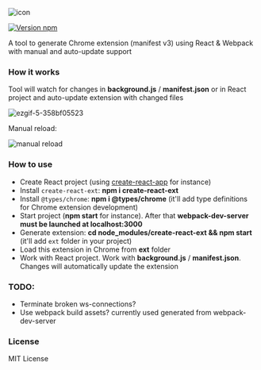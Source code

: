 
![icon](https://user-images.githubusercontent.com/7237762/222456904-638c8422-32b9-4b81-9632-2a009188cb8f.png)

[![Version npm](https://img.shields.io/npm/v/create-react-ext.svg?logo=npm)](https://www.npmjs.com/package/create-react-ext)

A tool to generate Chrome extension (manifest v3) using React & Webpack with manual and auto-update support

### How it works
Tool will watch for changes in **background.js** / **manifest.json** or in React project and auto-update extension with changed files

![ezgif-5-358bf05523](https://user-images.githubusercontent.com/7237762/223511720-f90ab417-c988-4858-90df-32ae6573439b.gif)

Manual reload:

![manual reload](https://user-images.githubusercontent.com/7237762/223502544-a7afefc3-cf47-4924-840f-34c2bcf55886.jpg)


### How to use
- Create React project (using [create-react-app](https://create-react-app.dev) for instance)
- Install ```create-react-ext```: **npm i create-react-ext**
- Install ```@types/chrome```: **npm i @types/chrome** (it'll add type definitions for Chrome extension development)
- Start project (**npm start** for instance). After that **webpack-dev-server must be launched at localhost:3000**
- Generate extension: **cd node_modules/create-react-ext && npm start** (it'll add ```ext``` folder in your project)
- Load this extension in Chrome from **ext** folder
- Work with React project. Work with **background.js** / **manifest.json**. Changes will automatically update the extension


### TODO:
* Terminate broken ws-connections?
* Use webpack build assets? currently used generated from webpack-dev-server


### License
MIT License